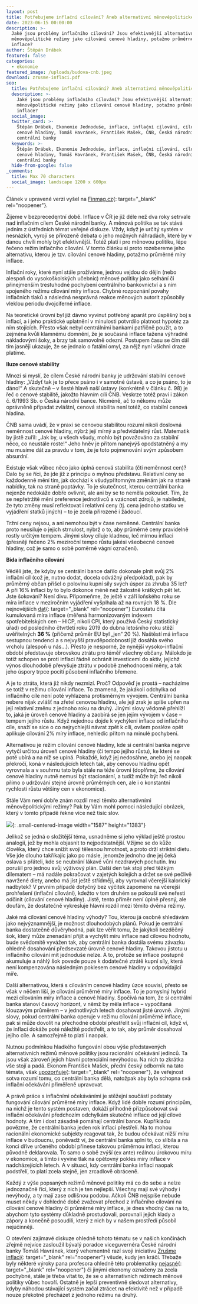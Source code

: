 ```yaml
---
layout: post
title: Potřebujeme inflační cílování? Aneb alternativní měnověpolitické režimy
date: 2023-06-15 00:00:00
description: >-
  Jaké jsou problémy inflačního cílování? Jsou efektivnější alternativní
  měnověpolitické režimy jako cílování cenové hladiny, potažmo průměrné míry
  inflace?
author: Štěpán Drábek
featured: false
categories:
  - ekonomie
featured_image: /uploads/budova-cnb.jpeg
download: zrusme-inflaci.pdf
seo:
  title: Potřebujeme inflační cílování? Aneb alternativní měnověpolitické režimy
  description: >-
    Jaké jsou problémy inflačního cílování? Jsou efektivnější alternativní
    měnověpolitické režimy jako cílování cenové hladiny, potažmo průměrné míry
    inflace?
  social_image:
  twitter_card: >-
    Štěpán Drábek, Ekonomie Jednoduše, inflace, inflační cílování, cílování
    cenové hladiny, Tomáš Havránek, František Mašek, ČNB, Česká národní banka,
    centrální banky
  keywords: >-
    Štěpán Drábek, Ekonomie Jednoduše, inflace, inflační cílování, cílování
    cenové hladiny, Tomáš Havránek, František Mašek, ČNB, Česká národní banka,
    centrální banky
  hide-from-google: false
_comments:
  title: Max 70 characters
  social_image: landscape 1200 x 600px
---
```

Článek v upravené verzi vyšel na&nbsp;[Finmag.cz](https://finmag.penize.cz/penize/442961-zakazme-inflaci-jde-to!-i-cnb-muze-najit-cestu-jak-lidem-neubirat-z-kapes){: target="_blank" rel="noopener"}.

Žijeme v bezprecedentní době. Inflace v ČR je již déle než dva roky setrvale nad inflačním cílem České národní banky. A měnová politika se tak stává jedním z ústředních témat veřejné diskuze. Vždy, když je určitý systém v nesnázích, vyrojí se přirozeně debata o jeho možných náhradách, které by v danou chvíli mohly být efektivnější. Totéž platí i pro měnovou politiku, lépe řečeno režim inflačního cílování. V tomto článku si proto rozebereme jeho alternativu, kterou je tzv. cílování cenové hladiny, potažmo průměrné míry inflace.

Inflační roky, které nyní stále prožíváme, jednou vejdou do dějin (nebo alespoň do vysokoškolských učebnic) měnové politiky jako selhání či přinejmenším trestuhodné pochybení centrálního bankovnictví a s ním spojeného režimu cílování míry inflace. Chybné rozpoznání povahy inflačních tlaků a následná nesprávná reakce měnových autorit způsobily vleklou periodu dvojciferné inflace.

Na teoretické úrovni byl již dávno vyvinut potřebný aparát pro úspěšný boj s inflací, a i jeho praktické uplatnění v minulosti potvrdilo platnost hypotéz za ním stojících. Přesto však nebyl centrálními bankami patřičně použit, a to zejména kvůli klamnému domnění, že je současná inflace tažena výhradně nákladovými šoky, a brzy tak samovolně odezní. Postupem času se čím dál tím jasněji ukazuje, že se jednalo o fatální omyl, za nějž nyní všichni draze platíme.

**Iluze cenové stability**

Mnozí si myslí, že cílem České národní banky je udržování stabilní cenové hladiny: „Vždyť tak je to přece psáno i v samotné ústavě, a co je psáno, to je dáno!“ A skutečně – v šesté hlavě naší ústavy (konkrétně v článku č. 98) je řeč o cenové stabilitě, jakožto hlavním cíli ČNB. Veskrze totéž praví i zákon č. 6/1993 Sb. o Česká národní bance. Nicméně, ač to někomu může oprávněně připadat zvláštní, cenová stabilita není totéž, co stabilní cenová hladina.

ČNB sama uvádí, že v praxi se cenovou stabilitou rozumí nikoli doslovná neměnnost cenové hladiny, nýbrž její mírný a předvídatelný růst. Matematik by jistě zuřil: „Jak by, u všech všudy, mohlo být považováno za stabilní něco, co neustále roste!“ Jeho hněv je přitom nanejvýš opodstatněný a my mu musíme dát za pravdu v tom, že je toto pojmenování svým způsobem absurdní.

Existuje však vůbec něco jako úplná cenová stabilita (čti neměnnost cen)? Dalo by se říci, že jde již z principu o mylnou představu. Relativní ceny se každodenně mění tím, jak dochází k všudypřítomným změnám jak na straně nabídky, tak na straně poptávky. To je skutečnost, kterou centrální banka nejenže nedokáže dobře ovlivnit, ale ani by se to neměla pokoušet. Tím, že se nepřetržitě mění preference jednotlivců a vzácnost zdrojů, je nabíledni, že tyto změny musí reflektovat i relativní ceny (tj. cena jednoho statku ve vyjádření statků jiných) – to je zcela přirozené i žádoucí.

Tržní ceny nejsou, a ani nemohou být v čase neměnné. Centrální banka proto neusiluje o jejich strnulost, nýbrž o to, aby průměrné ceny pravidelně rostly určitým tempem. Jinými slovy cíluje kladnou, leč mírnou inflaci (přesněji řečeno 2% meziroční tempo růstu jakési všeobecné cenové hladiny, což je samo o sobě poměrně vágní označení).

**Bída inflačního cílování**

Věděli jste, že kdyby se centrální bance dařilo dokonale plnit svůj 2% inflační cíl (což je, nutno dodat, docela odvážný předpoklad), pak by průměrný občan přišel o polovinu kupní síly svých úspor za zhruba 35 let? A při 16% inflaci by to bylo dokonce méně než žalostně krátkých pět let. Jste šokováni? Není divu. Připomeňme, že ještě v září loňského roku se míra inflace v meziročním vyjádření vyšplhala až na rovných 18 %. Dle nejnovějších [dat](https://twitter.com/JakubSeidler/status/1661708383479554049){: target="_blank" rel="noopener"} Eurostatu čítá kumulovaná míra inflace (měřená harmonizovaným indexem spotřebitelských cen – HICP, nikoli CPI, který používá Český statistický úřad) od posledního čtvrtletí roku 2019 do dubna letošního roku stěží uvěřitelných **36 %** (přičemž průměr EU byl „jen“ 20 %). Naštěstí má inflace sestupnou tendenci a s nejvyšší pravděpodobností již dosáhla svého vrcholu (alespoň u nás…). Přesto je nesporné, že nynější vysoko-inflační období představuje obrovskou ztrátu pro téměř všechny občany. Málokdo je totiž schopen se proti inflaci řádně ochránit investicemi do aktiv, jejichž výnos dlouhodobě převyšuje ztrátu v podobě znehodnocení měny, a tak jeho úspory trpce pocítí působení inflačního břemene.

A je to ztráta, která již nikdy nezmizí. Proč? Odpověď je prostá – nacházíme se totiž v režimu cílování inflace. To znamená, že jakákoli odchylka od inflačního cíle není poté vyhlazena protisměrným vývojem. Centrální banka nebere nijak zvlášť na zřetel cenovou hladinu, ale její zrak je spíše upřen na její relativní změnu z jednoho roku na druhý. Jinými slovy vědomě přehlíží to, jaká je úroveň cenové hladiny a zaobírá se jen jejím vývojem v čase – tempem jejího růstu. Když nejednou dojde k vychýlení inflace od inflačního cíle, snaží se sice o co nejrychlejší návrat zpět k cíli, ovšem posléze opět aplikuje cílování 2% míry inflace, nehledíc přitom na minulé pochybení.

Alternativou je režim cílování cenové hladiny, kde si centrální banka nejprve vytyčí určitou úroveň cenové hladiny (či tempo jejího růstu), ke které se poté ubírá a na níž se upíná. Pokaždé, když jej nedosáhne, anebo jej naopak překročí, koná v následujících letech tak, aby cenovou hladinu opět vyrovnala a v souhrnu tato byla stále na téže úrovni (doplňme, že cílování cenové hladiny nutně nemusí být stacionární, a tudíž může být řeč nikoli přímo o udržování stejné úrovně průměrných cen, ale i o konstantní rychlosti růstu většiny cen v ekonomice).

Stále Vám není dobře znám rozdíl mezi těmito alternativními měnověpolitickými režimy? Pak by Vám mohl pomoci následující obrázek, který v tomto případě řekne více než tisíc slov.

![](/uploads/graficke-srovnani-cilovani-inflace-a-cilovani-cenove-hladiny.png){: .small-centered-image width="1587" height="1383"}

Jelikož se jedná o složitější téma, usnadněme si jeho výklad ještě prostou analogií, jež by mohla objasnit to nejpodstatnější. Vžijme se do kůže člověka, který chce snížit svoji tělesnou hmotnost, a proto drží striktní dietu. Vše jde dlouho takříkajíc jako po másle, jenomže jednoho dne jej čeká oslava s přáteli, kde se neubrání lákavé vůní nezdravých pochutin. Inu porušil pro jednou svůj výživový plán. Další den tak stojí před těžkým dilematem – má nadále pokračovat v zajetých kolejích a držet se své pečlivě navržené diety, anebo má jíst ještě střídměji, aby vyrovnal včerejší kalorický nadbytek? V prvním případě dotyčný bez výčitek zapomene na včerejší prohřešení (inflační cílování), kdežto v tom druhém se pokouší své neřesti odčinit (cílování cenové hladiny). Jistě, tento příměr není úplně přesný, ale doufám, že dostatečně vykresluje hlavní rozdíl mezi těmito dvěma režimy.

Jaké má cílování cenové hladiny výhody? Tou, kterou já osobně shledávám jako nejvýznamnější, je možnost dlouhodobých plánů. Pokud je centrální banka dostatečně důvěryhodná, pak lze věřit tomu, že jakýkoli bezděčný šok, který může znenadání přijít a vychýlit míru inflace nad cílovou hodnotu, bude svědomitě vyvážen tak, aby centrální banka dostála svému závazku ohledně dosahování předsevzaté úrovně cenové hladiny. Takovou jistotu u inflačního cílování mít jednoduše nelze. A to, protože se inflace postupně akumuluje a náhlý šok povede pouze k dodatečné ztrátě kupní síly, která není kompenzována následným poklesem cenové hladiny v odpovídající míře.

Další alternativou, která s cílováním cenové hladiny úzce souvisí, přesto se však v něčem liší, je cílování průměrné míry inflace. To je pomyslný hybrid mezi cílováním míry inflace a cenové hladiny. Spočívá na tom, že si centrální banka stanoví časový horizont, v němž by měla inflace – vypočítaná klouzavým průměrem – v jednotlivých letech dosahovat jisté úrovně. Jinými slovy, pokud centrální banka operuje v režimu cílování průměrné inflace, pak si může dovolit na přechodné období přestřelit svůj inflační cíl, když ví, že inflaci dokáže poté náležitě podstřelit, a to tak, aby průměr dosahoval jejího cíle. A samozřejmě to platí i naopak.

Nutnou podmínkou hladkého fungování obou výše představených alternativních režimů měnové politiky jsou racionální očekávání jedinců. Ta jsou však zároveň jejich hlavní potenciální nevýhodou. Na nich to zkrátka vše stojí a padá. Ekonom František Mašek, přední český odborník na tato témata, však [upozorňuje](https://roklen24.cz/cnb-by-se-mohla-zabyvat-moznosti-zmenit-inflacni-cilovani/){: target="_blank" rel="noopener"}, že veřejnost sotva rozumí tomu, co centrální banka dělá, natožpak aby byla schopna svá inflační očekávání přiměřeně upravovat.

A právě práce s inflačními očekáváními je stěžejní součástí podstaty fungování cílování průměrné míry inflace. Když lidé dobře rozumí principům, na nichž je tento systém postaven, dokáží příhodně přizpůsobovat svá inflační očekávání předchozím odchylkám skutečné inflace od její cílové hodnoty. A tím i dost zásadně pomáhají centrální bance. Kupříkladu povězme, že centrální banka jeden rok inflaci přestřelí. Na to mohou racionální ekonomické subjekty reagovat tak, že budou očekávat nižší míru inflace v budoucnu, poněvadž ví, že centrální banka splní to, co slíbila a na konci dříve určeného období přinese takovou průměrnou inflaci, kterou původně deklarovala. To samo o sobě zvýší (ex ante) reálnou úrokovou míru v ekonomice, a tímto i vyvine tlak na opětovný pokles míry inflace v nadcházejících letech. A v situaci, kdy centrální banka inflaci naopak podstřelí, to platí zcela stejně, jen zrcadlově obráceně.

Každý z výše popsaných režimů měnové politiky má co do sebe a nelze jednoznačně říci, který z nich je ten nejlepší. Všechny mají své výhody i nevýhody, a ty mají zase odlišnou podobu. Ačkoli ČNB nejspíše nebude muset někdy v dohledné době zvažovat přechod z inflačního cílování na cílování cenové hladiny či průměrné míry inflace, je dnes vhodný čas na to, abychom tyto systémy důkladně prostudovali, porovnali jejich klady a zápory a konečně posoudili, který z nich by v našem prostředí působil nejúčinněji.

O otevření zajímavé diskuze ohledně tohoto tématu se v našich končinách zřejmě nejvíce zasloužil bývalý poradce viceguvernéra České národní banky Tomáš Havránek, který vehementně razí svoji iniciativu [Zrušme inflaci](https://zrusme-inflaci.cz/){: target="_blank" rel="noopener"} všude, kudy jen kráčí. Třebaže byly některé výroky pana profesora ohledně této problematiky [nejasné](https://banatboy.blogspot.com/2022/01/reakce-na-rozhovor-t-havranka-o.html){: target="_blank" rel="noopener"} či jinými ekonomy označeny za zcela pochybné, stále je třeba vítat to, že se o alternativních režimech měnové politiky vůbec hovoří. Ostatně je lepší preventivně sledovat alternativy, kdyby náhodou stávající systém začal ztrácet na efektivitě než v případě nouze překotně přecházet z jednoho režimu na druhý.